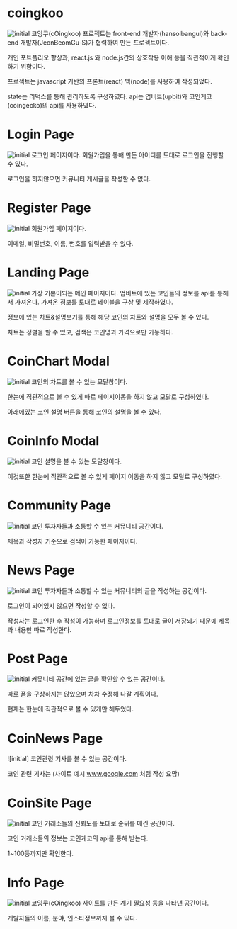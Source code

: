 # coingkoo
![initial](https://user-images.githubusercontent.com/71314689/120471704-004bf280-c3e0-11eb-9326-9977fd1ba82a.png)
코잉쿠(cOingkoo) 프로젝트는 front-end 개발자(hansolbangul)와 back-end 개발자(JeonBeomGu-S)가 협력하여 만든 프로젝트이다.

개인 포트폴리오 향상과, react.js 와 node.js간의 상호작용 이해 등을 직관적이게 확인하기 위함이다.

프로젝트는 javascript 기반의 프론트(react) 백(node)를 사용하여 작성되었다.

state는 리덕스를 통해 관리하도록 구성하였다. api는 업비트(upbit)와 코인게코(coingecko)의 api를 사용하였다.

# Login Page
![initial](https://user-images.githubusercontent.com/71314689/120471271-7a2fac00-c3df-11eb-8b3b-788506ad7c4c.png)
로그인 페이지이다. 회원가입을 통해 만든 아이디를 토대로 로그인을 진행할 수 있다.

로그인을 하지않으면 커뮤니티 게시글을 작성할 수 없다.

# Register Page
![initial](https://user-images.githubusercontent.com/71314689/120471310-8451aa80-c3df-11eb-84f3-0da3f9c1b24f.png)
회원가입 페이지이다.

이메일, 비밀번호, 이름, 번호를 입력받을 수 있다.

# Landing Page
![initial](https://user-images.githubusercontent.com/71314689/120471001-26bd5e00-c3df-11eb-8217-22581b464394.png)
가장 기본이되는 메인 페이지이다. 업비트에 있는 코인들의 정보를 api를 통해서 가져온다. 가져온 정보를 토대로 테이블을 구상 및 제작하였다.

정보에 있는 차트&설명보기를 통해 해당 코인의 차트와 설명을 모두 볼 수 있다.

차트는 정렬을 할 수 있고, 검색은 코인명과 가격으로만 가능하다.

# CoinChart Modal
![initial](https://user-images.githubusercontent.com/71314689/120471355-903d6c80-c3df-11eb-8e48-40fe04c27f11.png)
코인의 차트를 볼 수 있는 모달창이다.

한눈에 직관적으로 볼 수 있게 따로 페이지이동을 하지 않고 모달로 구성하였다.

아래에있는 코인 설명 버튼을 통해 코인의 설명을 볼 수 있다.

# CoinInfo Modal
![initial](https://user-images.githubusercontent.com/71314689/120471401-a2b7a600-c3df-11eb-8104-70be4aef10e8.png)
코인 설명을 볼 수 있는 모달창이다.

이것또한 한눈에 직관적으로 볼 수 있게 페이지 이동을 하지 않고 모달로 구성하였다.

# Community Page
![initial](https://user-images.githubusercontent.com/71314689/120471450-aea36800-c3df-11eb-9cb2-7c444c3425dc.png)
코인 투자자들과 소통할 수 있는 커뮤니티 공간이다.

제목과 작성자 기준으로 검색이 가능한 페이지이다.

# News Page
![initial](https://user-images.githubusercontent.com/71314689/120471540-cb3fa000-c3df-11eb-9613-a487ad862cf1.png)
코인 투자자들과 소통할 수 있는 커뮤니티의 글을 작성하는 공간이다.

로그인이 되어있지 않으면 작성할 수 없다.

작성자는 로그인한 후 작성이 가능하며 로그인정보를 토대로 글이 저장되기 때문에 제목과 내용만 따로 작성한다.

# Post Page
![initial](https://user-images.githubusercontent.com/71314689/120471488-bb27c080-c3df-11eb-9448-a782f3fdf0ea.png)
커뮤니티 공간에 있는 글을 확인할 수 있는 공간이다.

따로 폼을 구상하지는 않았으며 차차 수정해 나갈 계획이다.

현재는 한눈에 직관적으로 볼 수 있게만 해두었다.

# CoinNews Page
![initial]
코인관련 기사를 볼 수 있는 공간이다. 

코인 관련 기사는 (사이트 예시 www.google.com 처럼 작성 요망)

# CoinSite Page
![initial](https://user-images.githubusercontent.com/71314689/120471591-d98dbc00-c3df-11eb-8c78-560e6b03ecb2.png)
코인 거래소들의 신뢰도를 토대로 순위를 매긴 공간이다.

코인 거래소들의 정보는 코인게코의 api를 통해 받는다.

1~100등까지만 확인한다.

# Info Page
![initial](https://user-images.githubusercontent.com/71314689/120471631-e3afba80-c3df-11eb-9329-0f3a631fd6ea.png)
코잉쿠(cOingkoo) 사이트를 만든 계기 필요성 등을 나타낸 공간이다.

개발자들의 이름, 분야, 인스타정보까지 볼 수 있다.
